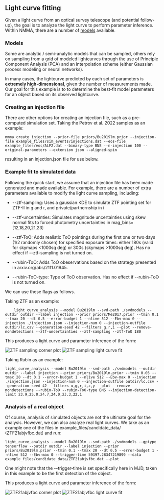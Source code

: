 ## Light curve fitting

Given a light curve from an optical survey telescope (and potential follow-up), the goal is to analyze the light curve to perform parameter inference. Within NMMA, there are a number of [models](./models.html) available.

### Models

Some are analytic / semi-analytic models that can be sampled, others rely on sampling from a grid of modeled lightcurves through the use of Principle Component Analysis (PCA) and an interpolation scheme (either Gaussian process modeling or neural networks).

In many cases, the lightcurve predicted by each set of parameters is **extremely high-dimensional**, given the number of measurements made. Our goal for this example is to to determine the best-fit model parameters for an object based on its observed lightcurve.

### Creating an injection file

There are other options for creating an injection file, such as a pre-computed simulation set. Taking the Petrov et al. 2022 samples as an example:

	nmma_create_injection --prior-file priors/Bu2019lm.prior --injection-file example_files/sim_events/injections.dat --eos-file example_files/eos/ALF2.dat --binary-type BNS --n-injection 100 --original-parameters --extension json --aligned-spin

resulting in an injection.json file for use below.

### Example fit to simulated data

Following the quick start, we assume that an injection file has been made generated and made available. For example, there are a number of extra parameters available to modify the light curve sampling, including:

* --ztf-sampling: Uses a gaussian KDE to simulate ZTF pointing set for ZTF-II in g and r, and private/partnernship in i
* --ztf-uncertainties: Simulates magnitude uncertainties using skew normal fits to forced photometry uncertainties in mag_bins=[12,18,20,21,23]
* --ztf-ToO: Adds realistic ToO pointings during the first one or two days (1/2 randomly chosen) for specified exposure times: either 180s (valid for skymaps <1000sq deg) or 300s (skymaps >1000sq deg). Has no effect if --ztf-sampling is not turned on.

* --rubin-ToO: Adds ToO obeservations based on the strategy presented in arxiv.org/abs/2111.01945.
* --rubin-ToO-type: Type of ToO observation. Has no effect if --rubin-ToO is not turned on.

We can use these flags as follows.

Taking ZTF as an example:

        light_curve_analysis --model Bu2019lm --svd-path ./svdmodels --outdir outdir --label injection --prior priors/Me2017.prior --tmin 0.1 --tmax 20 --dt 0.5 --error-budget 1 --nlive 512 --Ebv-max 0 --injection ./injection.json --injection-num 0 --injection-outfile outdir/lc.csv --generation-seed 42 --filters g,r,i --plot --remove-nondetections --ztf-uncertainties --ztf-sampling --ztf-ToO 180

This produces a light curve and parameter inference of the form:

![ZTF sampling corner plot](images/ZTF_corner.png)
![ZTF sampling light curve fit](images/ZTF_lightcurves.png)

Taking Rubin as an example:

	light_curve_analysis --model Bu2019lm --svd-path ./svdmodels --outdir outdir --label injection --prior priors/Bu2019lm.prior --tmin 0.05 --tmax 20 --dt 0.1 --error-budget 1 --nlive 512 --Ebv-max 0 --injection ./injection.json --injection-num 0 --injection-outfile outdir/lc.csv --generation-seed 42 --filters u,g,r,i,z,y --plot --remove-nondetections --rubin-ToO --rubin-ToO-type BNS --injection-detection-limit 23.9,25.0,24.7,24.0,23.3,22.1

### Analysis of a real object

Of course, analysis of simulated objects are not the ultimate goal for the analysis. However, we can also analyze real light curves. We take as an example one of the files in example_files/candidate_data/ (ZTF21abjvfbc.dat) and run:

	light_curve_analysis --model Bu2019lm --svd-path ./svdmodels --gptype tensorflow --outdir outdir --label injection --prior priors/Bu2019lm.prior --tmin 0.1 --tmax 20 --dt 0.5 --error-budget 1 --nlive 512 --Ebv-max 0 --trigger-time 59397.28347219899 --data example_files/candidate_data/ZTF21abjvfbc.dat --plot

One might note that the --trigger-time is set specifically here in MJD, taken in this example to be the first detection of the object.

This produces a light curve and parameter inference of the form:

![ZTF21abjvfbc corner plot](images/ZTF21abjvfbc_corner.png)
![ZTF21abjvfbc light curve fit](images/ZTF21abjvfbc_lightcurves.png)
